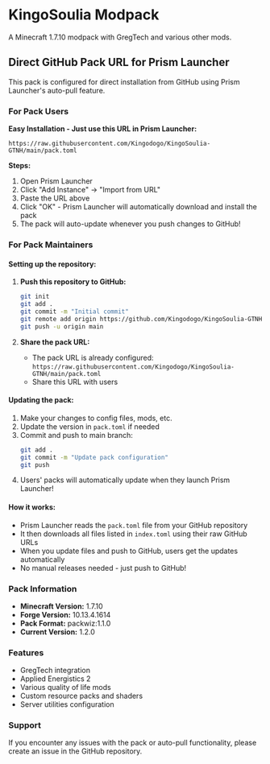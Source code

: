 # KingoSoulia Modpack

A Minecraft 1.7.10 modpack with GregTech and various other mods.

## Direct GitHub Pack URL for Prism Launcher

This pack is configured for direct installation from GitHub using Prism Launcher's auto-pull feature.

### For Pack Users

**Easy Installation - Just use this URL in Prism Launcher:**

```
https://raw.githubusercontent.com/Kingodogo/KingoSoulia-GTNH/main/pack.toml
```

**Steps:**
1. Open Prism Launcher
2. Click "Add Instance" → "Import from URL"
3. Paste the URL above
4. Click "OK" - Prism Launcher will automatically download and install the pack
5. The pack will auto-update whenever you push changes to GitHub!

### For Pack Maintainers

#### Setting up the repository:

1. **Push this repository to GitHub:**
   ```bash
   git init
   git add .
   git commit -m "Initial commit"
   git remote add origin https://github.com/Kingodogo/KingoSoulia-GTNH.git
   git push -u origin main
   ```

2. **Share the pack URL:**
   - The pack URL is already configured: `https://raw.githubusercontent.com/Kingodogo/KingoSoulia-GTNH/main/pack.toml`
   - Share this URL with users

#### Updating the pack:

1. Make your changes to config files, mods, etc.
2. Update the version in `pack.toml` if needed
3. Commit and push to main branch:
   ```bash
   git add .
   git commit -m "Update pack configuration"
   git push
   ```
4. Users' packs will automatically update when they launch Prism Launcher!

#### How it works:

- Prism Launcher reads the `pack.toml` file from your GitHub repository
- It then downloads all files listed in `index.toml` using their raw GitHub URLs
- When you update files and push to GitHub, users get the updates automatically
- No manual releases needed - just push to GitHub!

### Pack Information

- **Minecraft Version:** 1.7.10
- **Forge Version:** 10.13.4.1614
- **Pack Format:** packwiz:1.1.0
- **Current Version:** 1.2.0

### Features

- GregTech integration
- Applied Energistics 2
- Various quality of life mods
- Custom resource packs and shaders
- Server utilities configuration

### Support

If you encounter any issues with the pack or auto-pull functionality, please create an issue in the GitHub repository.
